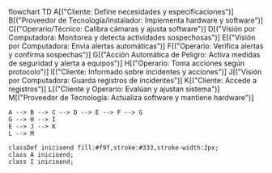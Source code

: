 flowchart TD
    A[("Cliente: Define necesidades y especificaciones")]
    B[("Proveedor de Tecnología/Instalador: Implementa hardware y software")]
    C[("Operario/Técnico: Calibra cámaras y ajusta software")]
    D[("Visión por Computadora: Monitorea y detecta actividades sospechosas")]
    E[("Visión por Computadora: Envía alertas automáticas")]
    F[("Operario: Verifica alertas y confirma sospechas")]
    G[("Acción Automática de Peligro: Activa medidas de seguridad y alerta a equipos")]
    H[("Operario: Toma acciones según protocolo")]
    I[("Cliente: Informado sobre incidentes y acciones")]
    J[("Visión por Computadora: Guarda registros de incidentes")]
    K[("Cliente: Accede a registros")]
    L[("Cliente y Operario: Evalúan y ajustan sistema")]
    M[("Proveedor de Tecnología: Actualiza software y mantiene hardware")]
    
    A --> B --> C --> D --> E --> F --> G
    G --> H --> I
    E --> J --> K
    L --> M

    classDef inicioend fill:#f9f,stroke:#333,stroke-width:2px;
    class A inicioend;
    class I inicioend;
